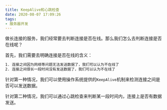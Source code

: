 ```yaml
---
title: KeepAlive和心跳检查
date: 2020-08-07 17:09:26
tags:
- 服务器开发
---
```


做长连接的服务，我们经常要去判断连接是否在线。那么我们怎么去判断连接是否在线呢？

首先，我们需要去明确连接是否在线的含义：

```txt
1. 连接之间因为网络等问题无法发送数据了，我们可以认为不在线了
2. 连接之间很长一段时间没有发送数据了，我们可以认为不在线了
```

针对第一种情况，我们可以使用操作系统提供的`KeepAlive`机制来检测连接之间是否可以发送数据。

针对第二种情况，我们可以通过心跳检查来判断某一段时间内，连接上是否有数据发送。
